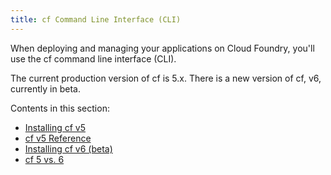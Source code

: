 ```yaml
---
title: cf Command Line Interface (CLI)
---
```


When deploying and managing your applications on Cloud Foundry, you'll use the cf command line interface (CLI).

The current production version of cf is 5.x. 
There is a new version of cf, v6, currently in beta.

Contents in this section:

* [Installing cf v5](./install-ruby-cli.html)
* [cf v5 Reference](./cf.html)
* [Installing cf v6 (beta)](./install-go-cli.html)
* [cf 5 vs. 6](./go-cli.html)
